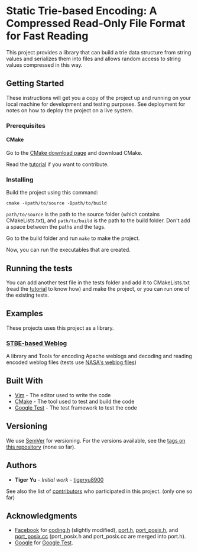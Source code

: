 # Static Trie-based Encoding: A Compressed Read-Only File Format for Fast Reading

This project provides a library that can build a trie data structure from string values and serializes them into files and allows random access to string values compressed in this way.

## Getting Started

These instructions will get you a copy of the project up and running on your local machine for development and testing purposes. See deployment for notes on how to deploy the project on a live system.

### Prerequisites

#### CMake

Go to the [CMake download page](https://cmake.org/download/) and download CMake.

Read the [tutorial](https://cmake.org/cmake-tutorial/) if you want to contribute.

### Installing

Build the project using this command:

```
cmake -Hpath/to/source -Bpath/to/build
```

`path/to/source` is the path to the source folder (which contains CMakeLists.txt), and `path/to/build` is the path to the build folder. Don't add a space between the paths and the tags.

Go to the build folder and run `make` to make the project.

Now, you can run the executables that are created.

## Running the tests

You can add another test file in the tests folder and add it to CMakeLists.txt (read the [tutorial](https://cmake.org/cmake-tutorial/) to know how) and make the project, or you can run one of the existing tests.

## Examples

These projects uses this project as a library.

### [STBE-based Weblog](../../../stbe-based-weblog)

A library and Tools for encoding Apache weblogs and decoding and reading encoded weblog files (tests use [NASA's weblog files](http://ita.ee.lbl.gov/html/contrib/NASA-HTTP.html))

## Built With

* [Vim](https://www.vim.org/docs.php) - The editor used to write the code
* [CMake](https://cmake.org/documentation/) - The tool used to test and build the code
* [Google Test](https://github.com/google/googletest) - The test framework to test the code

## Versioning

We use [SemVer](http://semver.org/) for versioning. For the versions available, see the [tags on this repository](../../tags) (none so far). 

## Authors

* **Tiger Yu** - *Initial work* - [tigeryu8900](../../..)

See also the list of [contributors](../../graphs/contributors) who participated in this project. (only one so far)

## Acknowledgments

* [Facebook](https://github.com/facebook) for [coding.h](https://github.com/facebook/rocksdb/blob/master/util/coding.h) (slightly modified), [port.h](https://github.com/facebook/rocksdb/blob/master/port/port.x), [port_posix.h](https://github.com/facebook/rocksdb/blob/master/port/port_posix.h), and [port_posix.cc](https://github.com/facebook/rocksdb/blob/master/port/port_posix.cc) (port_posix.h and port_posix.cc are merged into port.h).
* [Google](https://github.com/google) for [Google Test](https://github.com/google/googletest).

